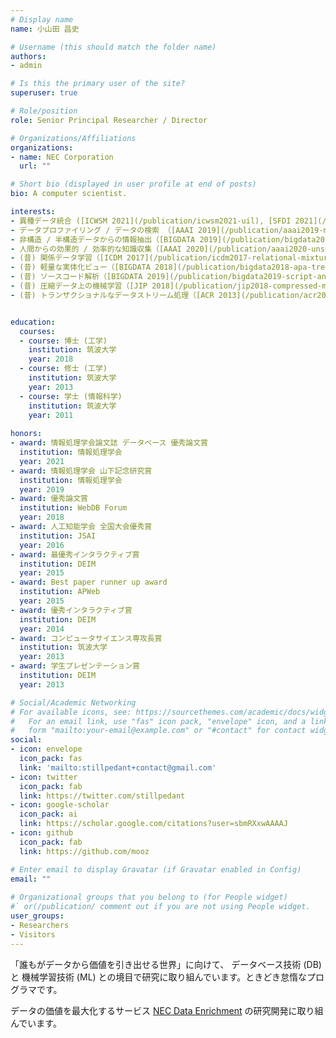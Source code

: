 ```yaml
---
# Display name
name: 小山田 昌史

# Username (this should match the folder name)
authors:
- admin

# Is this the primary user of the site?
superuser: true

# Role/position
role: Senior Principal Researcher / Director

# Organizations/Affiliations
organizations:
- name: NEC Corporation
  url: ""

# Short bio (displayed in user profile at end of posts)
bio: A computer scientist.

interests:
- 異種データ統合 ([ICWSM 2021](/publication/icwsm2021-uil), [SFDI 2021](/publication/sfdi2021-entity-matching-string-transformation), [SIGIR 2022](/publication/dblp-conferencessigirym-22))
- データプロファイリング / データの検索 （[AAAI 2019](/publication/aaai2019-meimei), [ICDE 2021](/publication/icde2021-pexeso)）
- 非構造 / 半構造データからの情報抽出（[BIGDATA 2019](/publication/bigdata2019-script-analysis), [EMNLP 2021](/publication/emnlp2021-taxonomy-enrichment))
- 人間からの効果的 / 効率的な知識収集（[AAAI 2020](/publication/aaai2020-unsure-loss), [PAKDD 2021](/publication/pakdd2021-prototype)）
- (昔) 関係データ学習（[ICDM 2017](/publication/icdm2017-relational-mixture-of-experts), [PAKDD 2017](/publication/pakdd2017-topic-bi-clustering)）
- (昔) 軽量な実体化ビュー（[BIGDATA 2018](/publication/bigdata2018-apa-tree)）
- (昔) ソースコード解析（[BIGDATA 2019](/publication/bigdata2019-script-analysis)）
- (昔) 圧縮データ上の機械学習（[JIP 2018](/publication/jip2018-compressed-machine-learning), [APWEB 2014](/publication/apweb2014-moarle)）
- (昔) トランザクショナルなデータストリーム処理（[ACR 2013](/publication/acr2013-transactional-stream), [SAC 2013](/publication/sac2013-transactional-stream)）


education:
  courses:
  - course: 博士 (工学)
    institution: 筑波大学
    year: 2018
  - course: 修士 (工学)
    institution: 筑波大学
    year: 2013
  - course: 学士 (情報科学)
    institution: 筑波大学
    year: 2011
  
honors:
- award: 情報処理学会論文誌 データベース 優秀論文賞
  institution: 情報処理学会
  year: 2021
- award: 情報処理学会 山下記念研究賞
  institution: 情報処理学会
  year: 2019
- award: 優秀論文賞
  institution: WebDB Forum
  year: 2018
- award: 人工知能学会 全国大会優秀賞
  institution: JSAI
  year: 2016
- award: 最優秀インタラクティブ賞
  institution: DEIM
  year: 2015
- award: Best paper runner up award
  institution: APWeb
  year: 2015
- award: 優秀インタラクティブ賞
  institution: DEIM
  year: 2014
- award: コンピュータサイエンス専攻長賞
  institution: 筑波大学
  year: 2013
- award: 学生プレゼンテーション賞
  institution: DEIM
  year: 2013

# Social/Academic Networking
# For available icons, see: https://sourcethemes.com/academic/docs/widgets/#icons
#   For an email link, use "fas" icon pack, "envelope" icon, and a link in the
#   form "mailto:your-email@example.com" or "#contact" for contact widget.
social:
- icon: envelope
  icon_pack: fas
  link: 'mailto:stillpedant+contact@gmail.com'
- icon: twitter
  icon_pack: fab
  link: https://twitter.com/stillpedant
- icon: google-scholar
  icon_pack: ai
  link: https://scholar.google.com/citations?user=sbmRXxwAAAAJ
- icon: github
  icon_pack: fab
  link: https://github.com/mooz

# Enter email to display Gravatar (if Gravatar enabled in Config)
email: ""
  
# Organizational groups that you belong to (for People widget)
#` or(/publication/ comment out if you are not using People widget.     Set this to `[]` or comment out if you are not using People widget.  )
user_groups:
- Researchers
- Visitors
---
```


「誰もがデータから価値を引き出せる世界」に向けて、
<i class="fas fa-database"></i> データベース技術 (DB) と
<i class="fas fa-brain"></i> 機械学習技術 (ML) との境目で研究に取り組んでいます。ときどき怠惰なプログラマです。

データの価値を最大化するサービス [NEC Data Enrichment](https://jpn.nec.com/solution/dataenrichment/) の研究開発に取り組んでいます。
